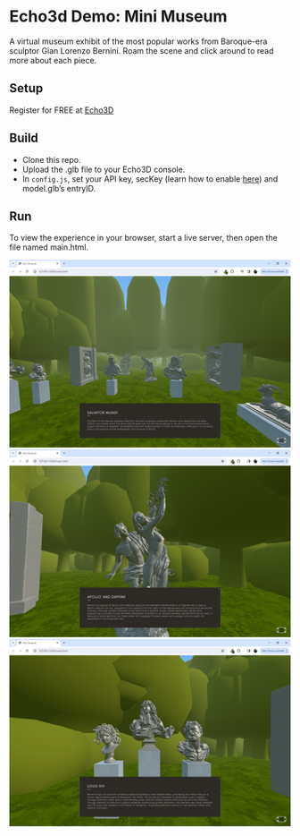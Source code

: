 # Echo3d Demo: Mini Museum
A virtual museum exhibit of the most popular works from Baroque-era sculptor Gian Lorenzo Bernini. Roam the scene and click around to read more about each piece. 

## Setup
Register for FREE at [Echo3D](https://console.echo3d.co/#/auth/register) 

## Build
- Clone this repo. 
- Upload the .glb file to your Echo3D console. 
- In `config.js`, set your API key, secKey (learn how to enable [here](https://docs.echo3d.com/web-console/settings-page/security#secret-key)) and model.glb’s entryID.

## Run
To view the experience in your browser, start a live server, then open the file named main.html.

![screenshot0](/screenshots/screenshot0.png)
![screenshot1](/screenshots/screenshot1.png)
![screenshot2](/screenshots/screenshot2.png)



